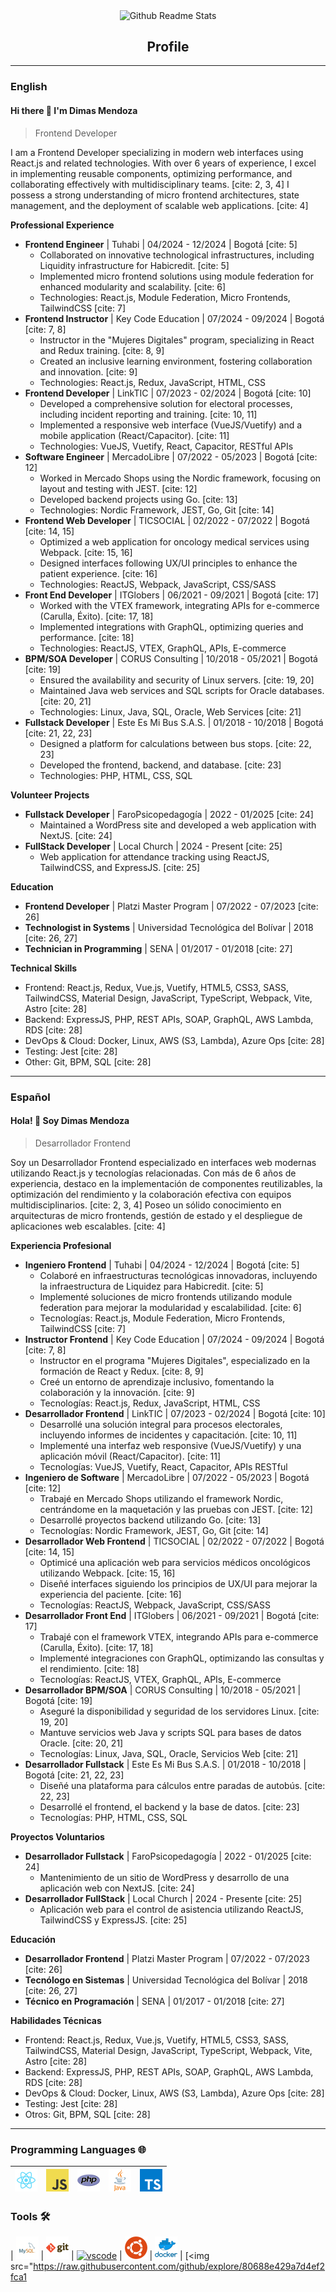 <p align="center">
  <img width="100px" src="https://res.cloudinary.com/anuraghazra/image/upload/v1594908242/logo_ccswme.svg" align="center" alt="Github Readme Stats" />
  <h2 align="center">Profile</h2>
</p>

---

### English

#### Hi there 👋 I'm Dimas Mendoza

> Frontend Developer

I am a Frontend Developer specializing in modern web interfaces using React.js and related technologies. With over 6 years of experience, I excel in implementing reusable components, optimizing performance, and collaborating effectively with multidisciplinary teams. [cite: 2, 3, 4] I possess a strong understanding of micro frontend architectures, state management, and the deployment of scalable web applications. [cite: 4]

**Professional Experience**

* **Frontend Engineer** | Tuhabi | 04/2024 - 12/2024 | Bogotá [cite: 5]
    * Collaborated on innovative technological infrastructures, including Liquidity infrastructure for Habicredit. [cite: 5]
    * Implemented micro frontend solutions using module federation for enhanced modularity and scalability. [cite: 6]
    * Technologies: React.js, Module Federation, Micro Frontends, TailwindCSS [cite: 7]
* **Frontend Instructor** | Key Code Education | 07/2024 - 09/2024 | Bogotá [cite: 7, 8]
    * Instructor in the "Mujeres Digitales" program, specializing in React and Redux training. [cite: 8, 9]
    * Created an inclusive learning environment, fostering collaboration and innovation. [cite: 9]
    * Technologies: React.js, Redux, JavaScript, HTML, CSS
* **Frontend Developer** | LinkTIC | 07/2023 - 02/2024 | Bogotá [cite: 10]
    * Developed a comprehensive solution for electoral processes, including incident reporting and training. [cite: 10, 11]
    * Implemented a responsive web interface (VueJS/Vuetify) and a mobile application (React/Capacitor). [cite: 11]
    * Technologies: VueJS, Vuetify, React, Capacitor, RESTful APIs
* **Software Engineer** | MercadoLibre | 07/2022 - 05/2023 | Bogotá [cite: 12]
    * Worked in Mercado Shops using the Nordic framework, focusing on layout and testing with JEST. [cite: 12]
    * Developed backend projects using Go. [cite: 13]
    * Technologies: Nordic Framework, JEST, Go, Git [cite: 14]
* **Frontend Web Developer** | TICSOCIAL | 02/2022 - 07/2022 | Bogotá [cite: 14, 15]
    * Optimized a web application for oncology medical services using Webpack. [cite: 15, 16]
    * Designed interfaces following UX/UI principles to enhance the patient experience. [cite: 16]
    * Technologies: ReactJS, Webpack, JavaScript, CSS/SASS
* **Front End Developer** | ITGlobers | 06/2021 - 09/2021 | Bogotá [cite: 17]
    * Worked with the VTEX framework, integrating APIs for e-commerce (Carulla, Éxito). [cite: 17, 18]
    * Implemented integrations with GraphQL, optimizing queries and performance. [cite: 18]
    * Technologies: ReactJS, VTEX, GraphQL, APIs, E-commerce
* **BPM/SOA Developer** | CORUS Consulting | 10/2018 - 05/2021 | Bogotá [cite: 19]
    * Ensured the availability and security of Linux servers. [cite: 19, 20]
    * Maintained Java web services and SQL scripts for Oracle databases. [cite: 20, 21]
    * Technologies: Linux, Java, SQL, Oracle, Web Services [cite: 21]
* **Fullstack Developer** | Este Es Mi Bus S.A.S. | 01/2018 - 10/2018 | Bogotá [cite: 21, 22, 23]
    * Designed a platform for calculations between bus stops. [cite: 22, 23]
    * Developed the frontend, backend, and database. [cite: 23]
    * Technologies: PHP, HTML, CSS, SQL

**Volunteer Projects**

* **Fullstack Developer** | FaroPsicopedagogía | 2022 - 01/2025 [cite: 24]
    * Maintained a WordPress site and developed a web application with NextJS. [cite: 24]
* **FullStack Developer** | Local Church | 2024 - Present [cite: 25]
    * Web application for attendance tracking using ReactJS, TailwindCSS, and ExpressJS. [cite: 25]

**Education**

* **Frontend Developer** | Platzi Master Program | 07/2022 - 07/2023 [cite: 26]
* **Technologist in Systems** | Universidad Tecnológica del Bolívar | 2018 [cite: 26, 27]
* **Technician in Programming** | SENA | 01/2017 - 01/2018 [cite: 27]

**Technical Skills**

* Frontend: React.js, Redux, Vue.js, Vuetify, HTML5, CSS3, SASS, TailwindCSS, Material Design, JavaScript, TypeScript, Webpack, Vite, Astro [cite: 28]
* Backend: ExpressJS, PHP, REST APIs, SOAP, GraphQL, AWS Lambda, RDS [cite: 28]
* DevOps & Cloud: Docker, Linux, AWS (S3, Lambda), Azure Ops [cite: 28]
* Testing: Jest [cite: 28]
* Other: Git, BPM, SQL [cite: 28]

---

### Español

#### Hola! 👋 Soy Dimas Mendoza

> Desarrollador Frontend

Soy un Desarrollador Frontend especializado en interfaces web modernas utilizando React.js y tecnologías relacionadas. Con más de 6 años de experiencia, destaco en la implementación de componentes reutilizables, la optimización del rendimiento y la colaboración efectiva con equipos multidisciplinarios. [cite: 2, 3, 4] Poseo un sólido conocimiento en arquitecturas de micro frontends, gestión de estado y el despliegue de aplicaciones web escalables. [cite: 4]

**Experiencia Profesional**

* **Ingeniero Frontend** | Tuhabi | 04/2024 - 12/2024 | Bogotá [cite: 5]
    * Colaboré en infraestructuras tecnológicas innovadoras, incluyendo la infraestructura de Liquidez para Habicredit. [cite: 5]
    * Implementé soluciones de micro frontends utilizando module federation para mejorar la modularidad y escalabilidad. [cite: 6]
    * Tecnologías: React.js, Module Federation, Micro Frontends, TailwindCSS [cite: 7]
* **Instructor Frontend** | Key Code Education | 07/2024 - 09/2024 | Bogotá [cite: 7, 8]
    * Instructor en el programa "Mujeres Digitales", especializado en la formación de React y Redux. [cite: 8, 9]
    * Creé un entorno de aprendizaje inclusivo, fomentando la colaboración y la innovación. [cite: 9]
    * Tecnologías: React.js, Redux, JavaScript, HTML, CSS
* **Desarrollador Frontend** | LinkTIC | 07/2023 - 02/2024 | Bogotá [cite: 10]
    * Desarrollé una solución integral para procesos electorales, incluyendo informes de incidentes y capacitación. [cite: 10, 11]
    * Implementé una interfaz web responsive (VueJS/Vuetify) y una aplicación móvil (React/Capacitor). [cite: 11]
    * Tecnologías: VueJS, Vuetify, React, Capacitor, APIs RESTful
* **Ingeniero de Software** | MercadoLibre | 07/2022 - 05/2023 | Bogotá [cite: 12]
    * Trabajé en Mercado Shops utilizando el framework Nordic, centrándome en la maquetación y las pruebas con JEST. [cite: 12]
    * Desarrollé proyectos backend utilizando Go. [cite: 13]
    * Tecnologías: Nordic Framework, JEST, Go, Git [cite: 14]
* **Desarrollador Web Frontend** | TICSOCIAL | 02/2022 - 07/2022 | Bogotá [cite: 14, 15]
    * Optimicé una aplicación web para servicios médicos oncológicos utilizando Webpack. [cite: 15, 16]
    * Diseñé interfaces siguiendo los principios de UX/UI para mejorar la experiencia del paciente. [cite: 16]
    * Tecnologías: ReactJS, Webpack, JavaScript, CSS/SASS
* **Desarrollador Front End** | ITGlobers | 06/2021 - 09/2021 | Bogotá [cite: 17]
    * Trabajé con el framework VTEX, integrando APIs para e-commerce (Carulla, Éxito). [cite: 17, 18]
    * Implementé integraciones con GraphQL, optimizando las consultas y el rendimiento. [cite: 18]
    * Tecnologías: ReactJS, VTEX, GraphQL, APIs, E-commerce
* **Desarrollador BPM/SOA** | CORUS Consulting | 10/2018 - 05/2021 | Bogotá [cite: 19]
    * Aseguré la disponibilidad y seguridad de los servidores Linux. [cite: 19, 20]
    * Mantuve servicios web Java y scripts SQL para bases de datos Oracle. [cite: 20, 21]
    * Tecnologías: Linux, Java, SQL, Oracle, Servicios Web [cite: 21]
* **Desarrollador Fullstack** | Este Es Mi Bus S.A.S. | 01/2018 - 10/2018 | Bogotá [cite: 21, 22, 23]
    * Diseñé una plataforma para cálculos entre paradas de autobús. [cite: 22, 23]
    * Desarrollé el frontend, el backend y la base de datos. [cite: 23]
    * Tecnologías: PHP, HTML, CSS, SQL

**Proyectos Voluntarios**

* **Desarrollador Fullstack** | FaroPsicopedagogía | 2022 - 01/2025 [cite: 24]
    * Mantenimiento de un sitio de WordPress y desarrollo de una aplicación web con NextJS. [cite: 24]
* **Desarrollador FullStack** | Local Church | 2024 - Presente [cite: 25]
    * Aplicación web para el control de asistencia utilizando ReactJS, TailwindCSS y ExpressJS. [cite: 25]

**Educación**

* **Desarrollador Frontend** | Platzi Master Program | 07/2022 - 07/2023 [cite: 26]
* **Tecnólogo en Sistemas** | Universidad Tecnológica del Bolívar | 2018 [cite: 26, 27]
* **Técnico en Programación** | SENA | 01/2017 - 01/2018 [cite: 27]

**Habilidades Técnicas**

* Frontend: React.js, Redux, Vue.js, Vuetify, HTML5, CSS3, SASS, TailwindCSS, Material Design, JavaScript, TypeScript, Webpack, Vite, Astro [cite: 28]
* Backend: ExpressJS, PHP, REST APIs, SOAP, GraphQL, AWS Lambda, RDS [cite: 28]
* DevOps & Cloud: Docker, Linux, AWS (S3, Lambda), Azure Ops [cite: 28]
* Testing: Jest [cite: 28]
* Otros: Git, BPM, SQL [cite: 28]

---

### Programming Languages 🌐

| [<img src="https://raw.githubusercontent.com/github/explore/80688e429a7d4ef2fca1e82350fe8e3517d3494d/topics/react/react.png" alt="React" width="36">](https://es.reactjs.org/)  | [<img src="https://raw.githubusercontent.com/github/explore/80688e429a7d4ef2fca1e82350fe8e3517d3494d/topics/javascript/javascript.png" alt="JavaScript" width="36">](https://www.javascript.com/) | [<img src="https://raw.githubusercontent.com/github/explore/80688e429a7d4ef2fca1e82350fe8e3517d3494d/topics/php/php.png" alt="PHP" width="36">](https://www.php.net/) | [<img src="https://raw.githubusercontent.com/github/explore/80688e429a7d4ef2fca1e82350fe8e3517d3494d/topics/java/java.png" alt="JAVA" width="36">](https://www.java.com/es/) | [<img src="https://raw.githubusercontent.com/github/explore/80688e429a7d4ef2fca1e82350fe8e3517d3494d/topics/typescript/typescript.png" alt="TypeScript" width="36">](https://www.typescriptlang.org/) |
| :---------------------------------------------------------------------------------------------------------------------------------------------------------------------------------------------------------------------------------------------------------------------------------------------------------------------------------------------------------------------------------------------------------------------------------------------------------------------------------------------------------------------------------: | :------------------------------------------------------------------------------------------------------------------------------------------------------------------------------------------------------------------------------------------------------------------------------------------------------------------------------------------------------------------------------------------------------------------------------------------------------------------------------------------------------------------------------------: | :---------------------------------------------------------------------------------------------------------------------------------------------------------------------------------------------------------------------------------------------------------------------------------------------------------------------------------------------------------------------------------------------------------------------------------------------------------------------------------------------------------------------------------: | :--------------------------------------------------------------------------------------------------------------------------------------------------------------------------------------------------------------------------------------------------------------------------------------------------------------------------------------------------------------------------------------------------------------------------------------------------------------------------------------------------------------------------------: | :---------------------------------------------------------------------------------------------------------------------------------------------------------------------------------------------------------------------------------------------------------------------------------------------------------------------------------------------------------------------------------------------------------------------------------------------------------------------------------------------------------------------------------------: |

### Tools 🛠️

| [<img src="https://raw.githubusercontent.com/github/explore/80688e429a7d4ef2fca1e82350fe8e3517d3494d/topics/mysql/mysql.png" alt="mysql" width="36">](https://www.mysql.com/) | [<img src="https://raw.githubusercontent.com/github/explore/80688e429a7d4ef2fca1e82350fe8e3517d3494d/topics/git/git.png" alt="Git" width="36">](https://git-scm.com/) | [<img src="https://upload.wikimedia.org/wikipedia/commons/thumb/2/2d/Visual_Studio_Code_1.18_icon.svg/1200px-Visual_Studio_Code_1.18_icon.svg.png" alt="vscode" width="36">](https://code.visualstudio.com/) | [<img src="https://raw.githubusercontent.com/github/explore/80688e429a7d4ef2fca1e82350fe8e3517d3494d/topics/ubuntu/ubuntu.png" alt="Ubuntu" width="36">](https://ubuntu.com/) |  [<img src="https://raw.githubusercontent.com/github/explore/80688e429a7d4ef2fca1e82350fe8e3517d3494d/topics/docker/docker.png" alt="Docker" width="36">](https://www.docker.com/) | [<img src="https://raw.githubusercontent.com/github/explore/80688e429a7d4ef2fca1
